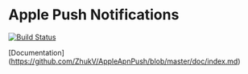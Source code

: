 Apple Push Notifications
========================

[![Build Status](https://travis-ci.org/ZhukV/AppleApnPush.png?branch=master)](https://travis-ci.org/ZhukV/AppleApnPush)

[Documentation] (https://github.com/ZhukV/AppleApnPush/blob/master/doc/index.md)